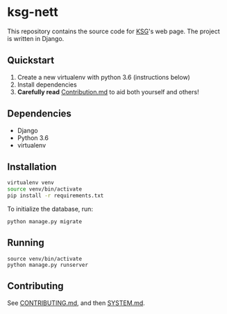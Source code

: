 # ksg-nett

This repository contains the source code for [KSG](https://www.samfundet.no/kafe-og-serveringsgjengen)'s web page. The project is written in Django.

## Quickstart

1. Create a new virtualenv with python 3.6 (instructions below)
2. Install dependencies
3. **Carefully read** [Contribution.md](https://github.com/KSG-IT/ksg-nett/blob/develop/CONTRIBUTING.md) to aid both yourself and others!

## Dependencies
* Django
* Python 3.6
* virtualenv

## Installation

```bash
virtualenv venv
source venv/bin/activate
pip install -r requirements.txt
```

To initialize the database, run:

```
python manage.py migrate
```

## Running

```
source venv/bin/activate
python manage.py runserver
```

## Contributing
See [CONTRIBUTING.md](https://github.com/KSG-IT/ksg-nett/blob/develop/CONTRIBUTING.md), and then [SYSTEM.md](https://github.com/KSG-IT/ksg-nett/blob/develop/SYSTEM.md).
